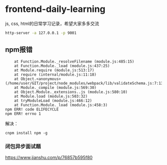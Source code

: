 # frontend-daily-learning
js, css, html的日常学习记录，希望大家多多交流

```bash
http-server -a 127.0.0.1 -p 9001 
```


## npm报错

```Error: Cannot find module 'ajv'
    at Function.Module._resolveFilename (module.js:485:15)
    at Function.Module._load (module.js:437:25)
    at Module.require (module.js:513:17)
    at require (internal/module.js:11:18)
    at Object.<anonymous> (/home/user/GIT/project/node_modules/webpack/lib/validateSchema.js:7:13)
    at Module._compile (module.js:569:30)
    at Object.Module._extensions..js (module.js:580:10)
    at Module.load (module.js:503:32)
    at tryModuleLoad (module.js:466:12)
    at Function.Module._load (module.js:458:3)
npm ERR! code ELIFECYCLE
npm ERR! errno 1
```

解决：
```nodemon
cnpm install npm -g
```
### 闭包异步面试题
https://www.jianshu.com/p/76857b595f80
